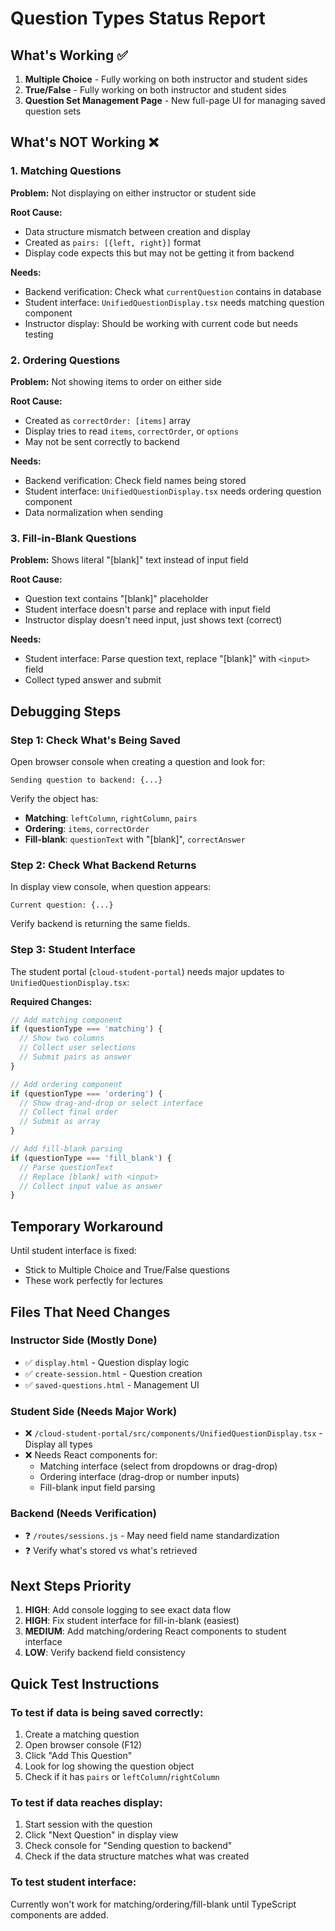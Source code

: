 # Question Types Status Report

## What's Working ✅
1. **Multiple Choice** - Fully working on both instructor and student sides
2. **True/False** - Fully working on both instructor and student sides
3. **Question Set Management Page** - New full-page UI for managing saved question sets

## What's NOT Working ❌

### 1. Matching Questions
**Problem:** Not displaying on either instructor or student side

**Root Cause:**
- Data structure mismatch between creation and display
- Created as `pairs: [{left, right}]` format
- Display code expects this but may not be getting it from backend

**Needs:**
- Backend verification: Check what `currentQuestion` contains in database
- Student interface: `UnifiedQuestionDisplay.tsx` needs matching question component
- Instructor display: Should be working with current code but needs testing

### 2. Ordering Questions
**Problem:** Not showing items to order on either side

**Root Cause:**
- Created as `correctOrder: [items]` array
- Display tries to read `items`, `correctOrder`, or `options`
- May not be sent correctly to backend

**Needs:**
- Backend verification: Check field names being stored
- Student interface: `UnifiedQuestionDisplay.tsx` needs ordering question component
- Data normalization when sending

### 3. Fill-in-Blank Questions
**Problem:** Shows literal "[blank]" text instead of input field

**Root Cause:**
- Question text contains "[blank]" placeholder
- Student interface doesn't parse and replace with input field
- Instructor display doesn't need input, just shows text (correct)

**Needs:**
- Student interface: Parse question text, replace "[blank]" with `<input>` field
- Collect typed answer and submit

## Debugging Steps

### Step 1: Check What's Being Saved
Open browser console when creating a question and look for:
```
Sending question to backend: {...}
```

Verify the object has:
- **Matching**: `leftColumn`, `rightColumn`, `pairs`
- **Ordering**: `items`, `correctOrder`
- **Fill-blank**: `questionText` with "[blank]", `correctAnswer`

### Step 2: Check What Backend Returns
In display view console, when question appears:
```
Current question: {...}
```

Verify backend is returning the same fields.

### Step 3: Student Interface
The student portal (`cloud-student-portal`) needs major updates to `UnifiedQuestionDisplay.tsx`:

**Required Changes:**
```typescript
// Add matching component
if (questionType === 'matching') {
  // Show two columns
  // Collect user selections
  // Submit pairs as answer
}

// Add ordering component
if (questionType === 'ordering') {
  // Show drag-and-drop or select interface
  // Collect final order
  // Submit as array
}

// Add fill-blank parsing
if (questionType === 'fill_blank') {
  // Parse questionText
  // Replace [blank] with <input>
  // Collect input value as answer
}
```

## Temporary Workaround

Until student interface is fixed:
- Stick to Multiple Choice and True/False questions
- These work perfectly for lectures

## Files That Need Changes

### Instructor Side (Mostly Done)
- ✅ `display.html` - Question display logic
- ✅ `create-session.html` - Question creation
- ✅ `saved-questions.html` - Management UI

### Student Side (Needs Major Work)
- ❌ `/cloud-student-portal/src/components/UnifiedQuestionDisplay.tsx` - Display all types
- ❌ Needs React components for:
  - Matching interface (select from dropdowns or drag-drop)
  - Ordering interface (drag-drop or number inputs)
  - Fill-blank input field parsing

### Backend (Needs Verification)
- ❓ `/routes/sessions.js` - May need field name standardization
- ❓ Verify what's stored vs what's retrieved

## Next Steps Priority

1. **HIGH**: Add console logging to see exact data flow
2. **HIGH**: Fix student interface for fill-in-blank (easiest)
3. **MEDIUM**: Add matching/ordering React components to student interface
4. **LOW**: Verify backend field consistency

## Quick Test Instructions

### To test if data is being saved correctly:

1. Create a matching question
2. Open browser console (F12)
3. Click "Add This Question"
4. Look for log showing the question object
5. Check if it has `pairs` or `leftColumn`/`rightColumn`

### To test if data reaches display:

1. Start session with the question
2. Click "Next Question" in display view
3. Check console for "Sending question to backend"
4. Check if the data structure matches what was created

### To test student interface:

Currently won't work for matching/ordering/fill-blank until TypeScript components are added.
